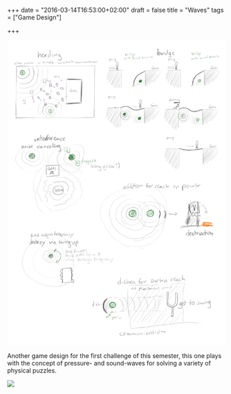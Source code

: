 +++
date = "2016-03-14T16:53:00+02:00"
draft = false
title = "Waves"
tags = ["Game Design"]

+++

<img src="/media/feather_and_waves/waves.jpg" class="figure">

Another game design for the first challenge of this semester, this
one plays with the concept of pressure- and sound-waves for solving
a variety of physical puzzles.

<!--more-->

<img src="/media/feather_and_waves/sketches-2.jpg" class="figure">
